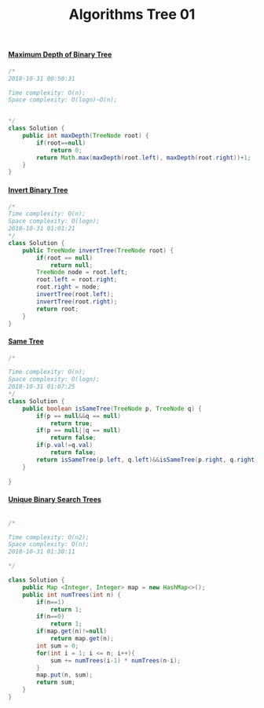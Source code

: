 ﻿---
layout: post
title: Algorithms Tree 01
categories: Algorithms
description: Algorithms Tree 01
keywords: Algorithms, Tree
---
#### [Maximum Depth of Binary Tree](https://leetcode.com/problems/maximum-depth-of-binary-tree/description/)
```java
/*
2018-10-31 00:50:31

Time complexity: O(n);
Space complexity: O(logn)~O(n);


*/
class Solution {
    public int maxDepth(TreeNode root) {
        if(root==null)
            return 0;
        return Math.max(maxDepth(root.left), maxDepth(root.right))+1;
    }
}
```
#### [Invert Binary Tree](https://leetcode.com/problems/invert-binary-tree/description/)
```java
/*
Time complexity: O(n);
Space complexity: O(logn);
2018-10-31 01:01:21
*/
class Solution {
    public TreeNode invertTree(TreeNode root) {
        if(root == null)
            return null;
        TreeNode node = root.left;
        root.left = root.right;
        root.right = node;
        invertTree(root.left);
        invertTree(root.right);
        return root;
    }
}
```
#### [Same Tree](https://leetcode.com/problems/same-tree/description/)
```java
/*

Time complexity: O(n);
Space complexity: O(logn);
2018-10-31 01:07:25
*/
class Solution {
    public boolean isSameTree(TreeNode p, TreeNode q) {
        if(p == null&&q == null)
            return true;
        if(p == null||q == null)
            return false;
        if(p.val!=q.val)
            return false;
        return isSameTree(p.left, q.left)&&isSameTree(p.right, q.right);
    }
    
}
```

#### [Unique Binary Search Trees](https://leetcode.com/problems/unique-binary-search-trees/description/)
```java

/*

Time complexity: O(n2);
Space complexity: O(n);
2018-10-31 01:30:11

*/

class Solution {
    public Map <Integer, Integer> map = new HashMap<>();
    public int numTrees(int n) {
        if(n==1)
            return 1;
        if(n==0)
            return 1;
        if(map.get(n)!=null)
            return map.get(n);
        int sum = 0;
        for(int i = 1; i <= n; i++){
            sum += numTrees(i-1) * numTrees(n-i);
        }
        map.put(n, sum);
        return sum;
    }
}
```